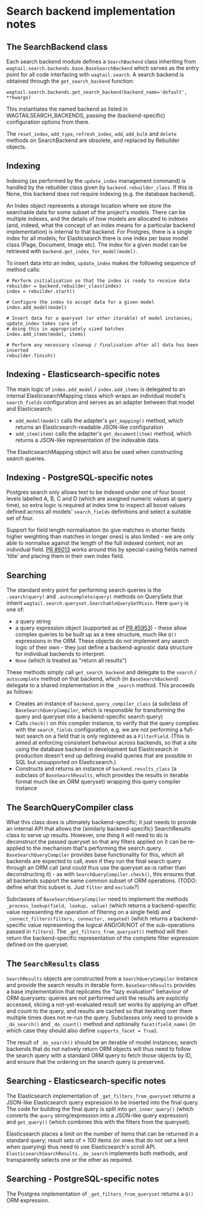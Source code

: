 Search backend implementation notes
===================================

The SearchBackend class
-----------------------

Each search backend module defines a `SearchBackend` class inheriting from `wagtail.search.backends.base.BaseSearchBackend` which serves as the entry point for all code interfacing with `wagtail.search`. A search backend is obtained through the `get_search_backend` function:

`wagtail.search.backends.get_search_backend(backend_name='default', **kwargs)`

This instantiates the named backend as listed in WAGTAILSEARCH_BACKENDS, passing the (backend-specific) configuration options from there.

The `reset_index`, `add_type`, `refresh_index`, `add`, `add_bulk` and `delete` methods on SearchBackend are obsolete, and replaced by Rebuilder objects.


Indexing
--------

Indexing (as performed by the `update_index` management command) is handled by the rebuilder class given by `backend.rebuilder_class`. If this is None, this backend does not require indexing (e.g. the database backend).

An Index object represents a storage location where we store the searchable data for some subset of the project's models. There can be multiple indexes, and the details of how models are allocated to indexes (and, indeed, what the concept of an index means for a particular backend implementation) is internal to that backend. For Postgres, there is a single index for all models; for Elasticsearch there is one index per base model class (Page, Document, Image etc). The index for a given model can be retrieved with `backend.get_index_for_model(model)`.

To insert data into an index, `update_index` makes the following sequence of method calls:

    # Perform initialisation so that the index is ready to receive data
    rebuilder = backend.rebuilder_class(index)
    index = rebuilder.start()

    # Configure the index to accept data for a given model
    index.add_model(model)

    # Insert data for a queryset (or other iterable) of model instances; update_index takes care of
    # doing this in appropriately sized batches
    index.add_items(model, items)

    # Perform any necessary cleanup / finalisation after all data has been inserted
    rebuilder.finish()

Indexing - Elasticsearch-specific notes
---------------------------------------

The main logic of `index.add_model` / `index.add_items` is delegated to an internal ElasticsearchMapping class which wraps an individual model's `search_fields` configuration and serves as an adapter between that model and Elasticsearch:

* `add_model(model)` calls the adapter's `get_mapping()` method, which returns an Elasticsearch-readable JSON-like configuration
* `add_item(item)` calls the adapter's `get_document(item)` method, which returns a JSON-like representation of the indexable data.

The ElasticsearchMapping object will also be used when constructing search queries.


Indexing - PostgreSQL-specific notes
------------------------------------

Postgres search only allows text to be indexed under one of four boost levels labelled A, B, C and D (which are assigned numeric values at query time), so extra logic is required at index time to inspect all boost values defined across all models' `search_fields` definitions and select a suitable set of four.

Support for field length normalisation (to give matches in shorter fields higher weighting than matches in longer ones) is also limited - we are only able to normalise against the length of the full indexed content, not an individual field. [PR #6013](https://github.com/wagtail/wagtail/pull/6013/) works around this by special-casing fields named 'title' and placing them in their own index field.


Searching
---------

The standard entry point for performing search queries is the `.search(query)` and `.autocomplete(query)` methods on QuerySets that inherit `wagtail.search.queryset.SearchableQuerySetMixin`. Here `query` is one of:

* a query string
* a query expression object (supported as of [PR #5953](https://github.com/wagtail/wagtail/pull/5953/)) - these allow complex queries to be built up as a tree structure, much like `Q()` expressions in the ORM. These objects do not implement any search logic of their own - they just define a backend-agnostic data structure for individual backends to interpret.
* `None` (which is treated as "return all results")

These methods simply call `get_search_backend` and delegate to the `search` / `autocomplete` method on that backend, which (in `BaseSearchBackend`) delegate to a shared implementation in the `_search` method. This proceeds as follows:

* Creates an instance of `backend.query_compiler_class` (a subclass of `BaseSearchQueryCompiler`, which is responsible for transforming the query and queryset into a backend-specific search query)
* Calls `check()` on this compiler instance, to verify that the query complies with the `search_fields` configuration, e.g. we are not performing a full-text search on a field that is only registered as a `FilterField`. (This is aimed at enforcing consistent behaviour across backends, so that a site using the database backend in development but Elasticsearch in production doesn't end up defining invalid queries that are possible in SQL but unsupported on Elasticsearch.)
* Constructs and returns an instance of `backend.results_class` (a subclass of `BaseSearchResults`, which provides the results in iterable format much like an ORM queryset) wrapping this query compiler instance


The SearchQueryCompiler class
-----------------------------

What this class does is ultimately backend-specific; it just needs to provide an internal API that allows the (similarly backend-specific) SearchResults class to serve up results. However, one thing it will need to do is deconstruct the passed queryset so that any filters applied on it can be re-applied to the mechanism that's performing the search query. `BaseSearchQueryCompiler` provides base functionality for this, which all backends are expected to call, even if they run the final search query through an ORM call (and could thus use the queryset as-is rather than deconstructing it) - as with `SearchQueryCompiler.check()`, this ensures that all backends support the same common subset of ORM operations. (TODO: define what this subset is. Just `filter` and `exclude`?)

Subclasses of `BaseSearchQueryCompiler` need to implement the methods `_process_lookup(field, lookup, value)` (which returns a backend-specific value representing the operation of filtering on a single field) and `_connect_filters(filters, connector, negated)` (which returns a backend-specific value representing the logical AND/OR/NOT of the sub-operations passed in `filters`). The `_get_filters_from_queryset()` method will then return the backend-specific representation of the complete filter expression defined on the queryset.


The `SearchResults` class
------------------------

`SearchResults` objects are constructed from a `SearchQueryCompiler` instance and provide the search results in iterable form. `BaseSearchResults` provides a base implementation that replicates the "lazy evaluation" behaviour of ORM querysets: queries are not performed until the results are explicitly accessed, slicing a not-yet-evaluated result set works by applying an offset and count to the query, and results are cached so that iterating over them multiple times does not re-run the query. Subclasses only need to provide a `_do_search()` and `_do_count()` method and optionally `facet(field_name)` (in which case they should also define `supports_facet = True`).

The result of `_do_search()` should be an iterable of model instances; search backends that do not natively return ORM objects will thus need to follow the search query with a standard ORM query to fetch those objects by ID, and ensure that the ordering on the search query is preserved.


Searching - Elasticsearch-specific notes
----------------------------------------

The Elasticsearch implementation of `_get_filters_from_queryset` returns a JSON-like Elasticsearch query expression to be inserted into the final query. The code for building the final query is split into `get_inner_query()` (which converts the `query` string/expression into a JSON-like query expression) and `get_query()` (which combines this with the filters from the queryset).

Elasticsearch places a limit on the number of items that can be returned in a standard query; result sets of > 100 items (or ones that do not set a limit when querying) thus need to use Elasticsearch's scroll API. `ElasticsearchSearchResults._do_search` implements both methods, and transparently selects one or the other as required.


Searching - PostgreSQL-specific notes
-------------------------------------

The Postgres implementation of `_get_filters_from_queryset` returns a `Q()` ORM expression.
